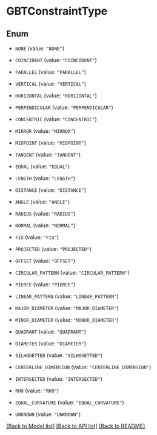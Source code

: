 # GBTConstraintType

## Enum


* `NONE` (value: `"NONE"`)

* `COINCIDENT` (value: `"COINCIDENT"`)

* `PARALLEL` (value: `"PARALLEL"`)

* `VERTICAL` (value: `"VERTICAL"`)

* `HORIZONTAL` (value: `"HORIZONTAL"`)

* `PERPENDICULAR` (value: `"PERPENDICULAR"`)

* `CONCENTRIC` (value: `"CONCENTRIC"`)

* `MIRROR` (value: `"MIRROR"`)

* `MIDPOINT` (value: `"MIDPOINT"`)

* `TANGENT` (value: `"TANGENT"`)

* `EQUAL` (value: `"EQUAL"`)

* `LENGTH` (value: `"LENGTH"`)

* `DISTANCE` (value: `"DISTANCE"`)

* `ANGLE` (value: `"ANGLE"`)

* `RADIUS` (value: `"RADIUS"`)

* `NORMAL` (value: `"NORMAL"`)

* `FIX` (value: `"FIX"`)

* `PROJECTED` (value: `"PROJECTED"`)

* `OFFSET` (value: `"OFFSET"`)

* `CIRCULAR_PATTERN` (value: `"CIRCULAR_PATTERN"`)

* `PIERCE` (value: `"PIERCE"`)

* `LINEAR_PATTERN` (value: `"LINEAR_PATTERN"`)

* `MAJOR_DIAMETER` (value: `"MAJOR_DIAMETER"`)

* `MINOR_DIAMETER` (value: `"MINOR_DIAMETER"`)

* `QUADRANT` (value: `"QUADRANT"`)

* `DIAMETER` (value: `"DIAMETER"`)

* `SILHOUETTED` (value: `"SILHOUETTED"`)

* `CENTERLINE_DIMENSION` (value: `"CENTERLINE_DIMENSION"`)

* `INTERSECTED` (value: `"INTERSECTED"`)

* `RHO` (value: `"RHO"`)

* `EQUAL_CURVATURE` (value: `"EQUAL_CURVATURE"`)

* `UNKNOWN` (value: `"UNKNOWN"`)


[[Back to Model list]](../README.md#documentation-for-models) [[Back to API list]](../README.md#documentation-for-api-endpoints) [[Back to README]](../README.md)


